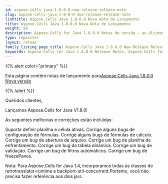 ```yaml
---
id: aspose-cells-java-1-8-0-0-new-release-release-note
slug: aspose-cells-java-1-8-0-0-new-release-release-note
linktitle: Aspose.Cells Java 1.8.0.0 Nova Nota de Lançamento
title: Aspose.Cells Java 1.8.0.0 Nova Nota de Lançamento
weight: 50
description: Aspose.Cells for Java 1.8.0.0 Notas de versão – as últimas melhorias, novos recursos e correções
type: repositor
layout: releas
family_listing_page_title: Aspose.Cells Java 1.8.0.0 New Release Release Note
keywords: Aspose.Cells for Java 1.8.0.0 Release Notes, Aspose.Cells for Java 1.8.0.0 updates and fixe
---
```

{{% alert color="primary" %}} 

 Esta página contém notas de lançamento para[Aspose.Cells Java 1.8.0.0 Nova versão](https://releases.aspose.com/cells/java/new-releases/aspose.cells-java-1.8.0.0-new-release/)

{{% /alert %}} 

 Queridos clientes,

 Lançamos Aspose.Cells for Java V1.8.0!

 As seguintes melhorias e correções estão incluídas:

 Suporta definir planilha e célula ativas. Corrige alguns bugs de configuração de fórmulas. Corrige alguns bugs de fórmulas de cálculo. Corrige um bug de abertura de arquivo. Corrige um bug de planilha de enfrentamento. Corrige um bug da tabela dinâmica. Corrige um bug de validação. Corrige um bug de filtros automáticos. Corrige um bug de freezePanes.

Nota: Para Aspose.Cells for Java 1.4, incorporamos todas as classes de retrotranslator-runtime e backport-util-concurrent.Portanto, você não precisa fazer referência aos dois jars.
